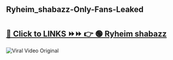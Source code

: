 
 ## Ryheim_shabazz-Only-Fans-Leaked

# <h2><a href="https://clipsfans.com/Ryheim_shabazz&ref=git">🔗 Click to LINKS ⏩⏩ 👉 🟢 Ryheim shabazz </a></h2>

<a href="https://clipsfans.com/Ryheim_shabazz&ref=git" rel="nofollow" data-target="animated-image.originalLink"><img src="https://i.ibb.co.com/xMMVF88/686577567.gif" alt="Viral Video Original" style="max-width: 100%; display: inline-block;" data-target="animated-image.originalImage"></a>
